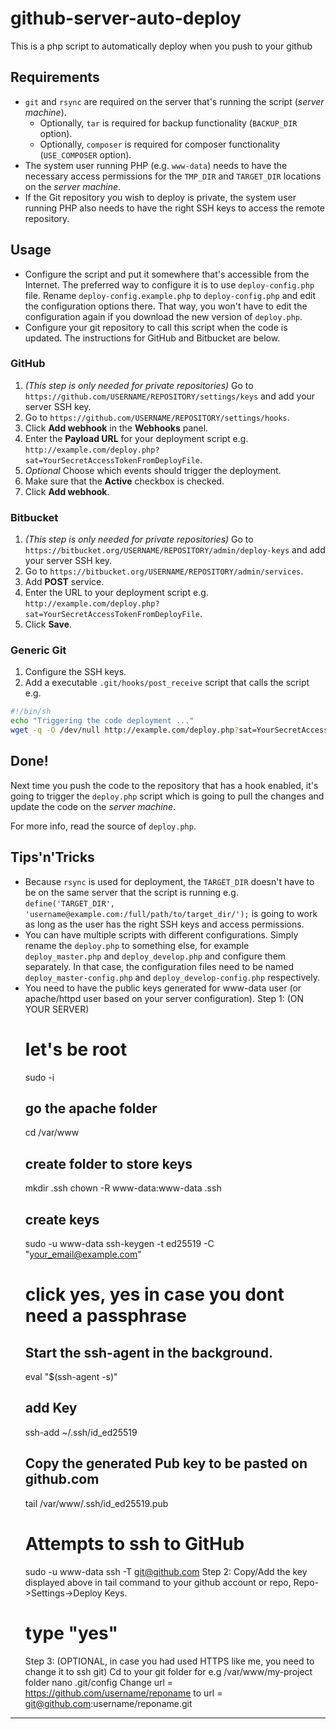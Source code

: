# github-server-auto-deploy
This is a php script to automatically deploy when you push to your github

## Requirements

* `git` and `rsync` are required on the server that's running the script
  (_server machine_).
  - Optionally, `tar` is required for backup functionality (`BACKUP_DIR` option).
  - Optionally, `composer` is required for composer functionality (`USE_COMPOSER`
  option).
* The system user running PHP (e.g. `www-data`) needs to have the necessary
  access permissions for the `TMP_DIR` and `TARGET_DIR` locations on
  the _server machine_.
* If the Git repository you wish to deploy is private, the system user running PHP
  also needs to have the right SSH keys to access the remote repository.

## Usage

 * Configure the script and put it somewhere that's accessible from the
   Internet. The preferred way to configure it is to use `deploy-config.php` file.
   Rename `deploy-config.example.php` to `deploy-config.php` and edit the
   configuration options there. That way, you won't have to edit the configuration
   again if you download the new version of `deploy.php`.
 * Configure your git repository to call this script when the code is updated.
   The instructions for GitHub and Bitbucket are below.

### GitHub

 1. _(This step is only needed for private repositories)_ Go to
    `https://github.com/USERNAME/REPOSITORY/settings/keys` and add your server
    SSH key.
 1. Go to `https://github.com/USERNAME/REPOSITORY/settings/hooks`.
 1. Click **Add webhook** in the **Webhooks** panel.
 1. Enter the **Payload URL** for your deployment script e.g. `http://example.com/deploy.php?sat=YourSecretAccessTokenFromDeployFile`.
 1. _Optional_ Choose which events should trigger the deployment.
 1. Make sure that the **Active** checkbox is checked.
 1. Click **Add webhook**.

### Bitbucket

 1. _(This step is only needed for private repositories)_ Go to
    `https://bitbucket.org/USERNAME/REPOSITORY/admin/deploy-keys` and add your
    server SSH key.
 1. Go to `https://bitbucket.org/USERNAME/REPOSITORY/admin/services`.
 1. Add **POST** service.
 1. Enter the URL to your deployment script e.g. `http://example.com/deploy.php?sat=YourSecretAccessTokenFromDeployFile`.
 1. Click **Save**.

### Generic Git

 1. Configure the SSH keys.
 1. Add a executable `.git/hooks/post_receive` script that calls the script e.g.

```sh
#!/bin/sh
echo "Triggering the code deployment ..."
wget -q -O /dev/null http://example.com/deploy.php?sat=YourSecretAccessTokenFromDeployFile
```

## Done!

Next time you push the code to the repository that has a hook enabled, it's
going to trigger the `deploy.php` script which is going to pull the changes and
update the code on the _server machine_.

For more info, read the source of `deploy.php`.

## Tips'n'Tricks

 * Because `rsync` is used for deployment, the `TARGET_DIR` doesn't have to be
   on the same server that the script is running e.g. `define('TARGET_DIR',
   'username@example.com:/full/path/to/target_dir/');` is going to work as long
   as the user has the right SSH keys and access permissions.
 * You can have multiple scripts with different configurations. Simply rename
   the `deploy.php` to something else, for example `deploy_master.php` and
   `deploy_develop.php` and configure them separately. In that case, the
   configuration files need to be named `deploy_master-config.php` and
   `deploy_develop-config.php` respectively.
 * You need to have the public keys generated for www-data user (or apache/httpd user based on your server configuration).
    Step 1: (ON YOUR SERVER)
    # let's be root
    sudo -i
    ## go the apache folder
    cd /var/www
    ## create folder to store keys
    mkdir .ssh
    chown -R www-data:www-data .ssh
    ## create keys
    sudo -u www-data ssh-keygen -t ed25519 -C "your_email@example.com"
    # click yes, yes in case you dont need a passphrase
    ## Start the ssh-agent in the background.
    eval "$(ssh-agent -s)"
    ## add Key
    ssh-add ~/.ssh/id_ed25519
    ## Copy the generated Pub key to be pasted on github.com
    tail /var/www/.ssh/id_ed25519.pub
    # Attempts to ssh to GitHub
    sudo -u www-data ssh -T git@github.com
    Step 2:
    Copy/Add the key displayed above in tail command to your github account or repo, Repo->Settings->Deploy Keys.
    # type "yes"
    Step 3: (OPTIONAL, in case you had used HTTPS like me, you need to change it to ssh git)
    Cd to your git folder for e.g /var/www/my-project folder
    nano .git/config
    Change
    url =  https://github.com/username/reponame
    to
    url = git@github.com:username/reponame.git


---

